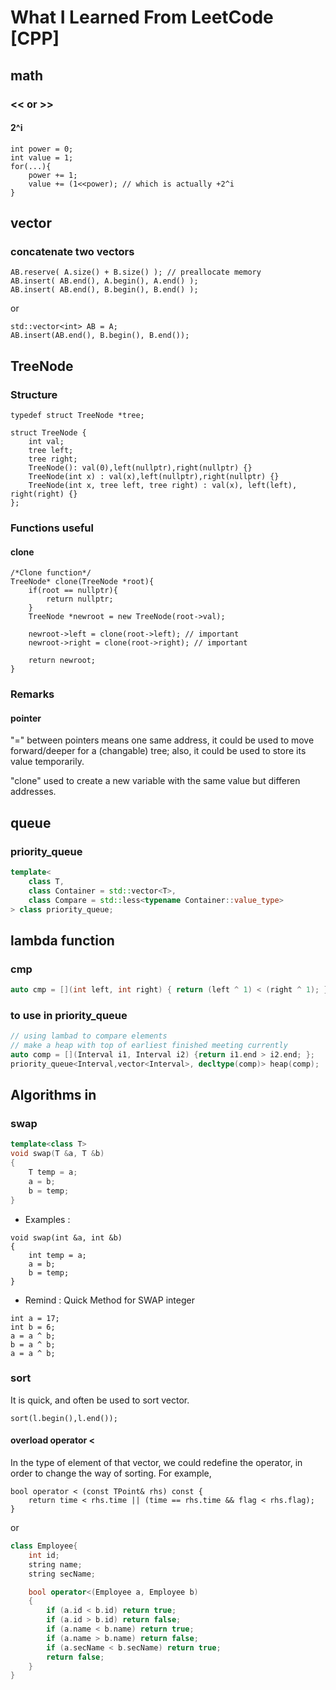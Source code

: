 # What I Learned From LeetCode [CPP]

## math

### << or >>

#### 2^i

```
int power = 0;
int value = 1;
for(...){
    power += 1;
    value += (1<<power); // which is actually +2^i
}
```

## vector

### concatenate two vectors

```
AB.reserve( A.size() + B.size() ); // preallocate memory
AB.insert( AB.end(), A.begin(), A.end() );
AB.insert( AB.end(), B.begin(), B.end() );
```


or

```
std::vector<int> AB = A;
AB.insert(AB.end(), B.begin(), B.end());
```

## TreeNode

### Structure

```
typedef struct TreeNode *tree;

struct TreeNode {
    int val;
    tree left;
    tree right;
    TreeNode(): val(0),left(nullptr),right(nullptr) {}
    TreeNode(int x) : val(x),left(nullptr),right(nullptr) {}
    TreeNode(int x, tree left, tree right) : val(x), left(left), right(right) {}
};
```

### Functions useful


#### clone

```
/*Clone function*/
TreeNode* clone(TreeNode *root){
    if(root == nullptr){
        return nullptr;
    }
    TreeNode *newroot = new TreeNode(root->val);

    newroot->left = clone(root->left); // important
    newroot->right = clone(root->right); // important

    return newroot;
}
```
### Remarks

#### pointer

"=" between pointers means one same address, it could be used to move forward/deeper for
a (changable) tree; also, it could be used to store its value temporarily.

"clone" used to create a new variable with the same value but differen addresses.

## queue

### priority_queue

```C++
template<
    class T,
    class Container = std::vector<T>,
    class Compare = std::less<typename Container::value_type>
> class priority_queue;
```

## lambda function

### cmp

```C++
auto cmp = [](int left, int right) { return (left ^ 1) < (right ^ 1); };
```

### to use in priority_queue

```C++
// using lambad to compare elements
// make a heap with top of earliest finished meeting currently
auto comp = [](Interval i1, Interval i2) {return i1.end > i2.end; };
priority_queue<Interval,vector<Interval>, decltype(comp)> heap(comp);
```


## Algorithms in <algorithm>

### swap

```C++
template<class T>
void swap(T &a, T &b)
{
    T temp = a;
    a = b;
    b = temp;
}
```

- Examples :

```
void swap(int &a, int &b)
{
    int temp = a;
    a = b;
    b = temp;
}
```

- Remind : Quick Method for SWAP integer

```
int a = 17;
int b = 6;
a = a ^ b;
b = a ^ b;
a = a ^ b;
```

### sort

It is quick, and often be used to sort vector.

```
sort(l.begin(),l.end());
```

#### overload operator <

In the type of element of that vector, we could redefine the operator, in order to
change the way of sorting. For example,

```
bool operator < (const TPoint& rhs) const {
    return time < rhs.time || (time == rhs.time && flag < rhs.flag); 
}
```

or

```C++
class Employee{
    int id;
    string name;
    string secName;

    bool operator<(Employee a, Employee b)
    {
        if (a.id < b.id) return true;
        if (a.id > b.id) return false;
        if (a.name < b.name) return true;
        if (a.name > b.name) return false;
        if (a.secName < b.secName) return true;
        return false;
    }
}

```
